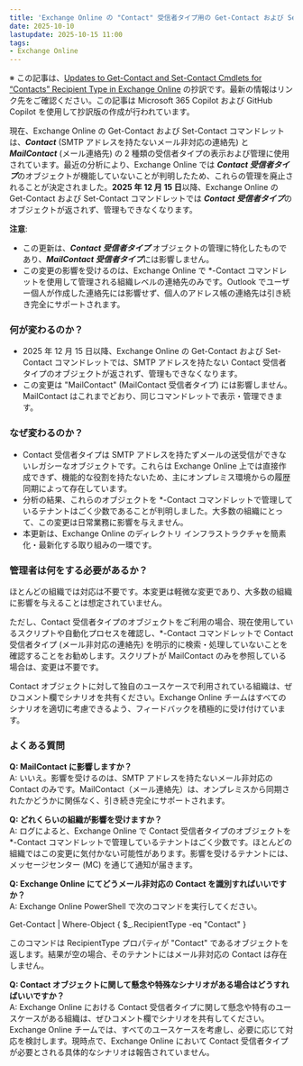 ```yaml
---
title: 'Exchange Online の "Contact" 受信者タイプ用の Get-Contact および Set-Contact コマンドレットの更新情報'
date: 2025-10-10
lastupdate: 2025-10-15 11:00
tags: 
- Exchange Online
---
```

※ この記事は、[Updates to Get-Contact and Set-Contact Cmdlets for “Contacts” Recipient Type in Exchange Online](https://techcommunity.microsoft.com/blog/exchange/updates-to-get-contact-and-set-contact-cmdlets-for-%E2%80%9Ccontacts%E2%80%9D-recipient-type-in-/4459678) の抄訳です。最新の情報はリンク先をご確認ください。この記事は Microsoft 365 Copilot および GitHub Copilot を使用して抄訳版の作成が行われています。

現在、Exchange Online の Get-Contact および Set-Contact コマンドレットは、***Contact*** (SMTP アドレスを持たないメール非対応の連絡先) と ***MailContact*** (メール連絡先) の 2 種類の受信者タイプの表示および管理に使用されています。最近の分析により、Exchange Online では ***Contact 受信者タイプ***のオブジェクトが機能していないことが判明したため、これらの管理を廃止されることが決定されました。**2025 年 12 月 15 日**以降、Exchange Online の Get-Contact および Set-Contact コマンドレットでは ***Contact 受信者タイプ***のオブジェクトが返されず、管理もできなくなります。

**注意**:

- この更新は、***Contact 受信者タイプ*** オブジェクトの管理に特化したものであり、***MailContact 受信者タイプ***には影響しません。
- この変更の影響を受けるのは、Exchange Online で \*-Contact コマンドレットを使用して管理される組織レベルの連絡先のみです。Outlook でユーザー個人が作成した連絡先には影響せず、個人のアドレス帳の連絡先は引き続き完全にサポートされます。

### 何が変わるのか？

- 2025 年 12 月 15 日以降、Exchange Online の Get-Contact および Set-Contact コマンドレットでは、SMTP アドレスを持たない Contact 受信者タイプのオブジェクトが返されず、管理もできなくなります。
- この変更は "MailContact" (MailContact 受信者タイプ) には影響しません。MailContact はこれまでどおり、同じコマンドレットで表示・管理できます。

### なぜ変わるのか？

- Contact 受信者タイプは SMTP アドレスを持たずメールの送受信ができないレガシーなオブジェクトです。これらは Exchange Online 上では直接作成できず、機能的な役割を持たないため、主にオンプレミス環境からの履歴同期によって存在しています。  
- 分析の結果、これらのオブジェクトを \*-Contact コマンドレットで管理しているテナントはごく少数であることが判明しました。大多数の組織にとって、この変更は日常業務に影響を与えません。    
- 本更新は、Exchange Online のディレクトリ インフラストラクチャを簡素化・最新化する取り組みの一環です。

### 管理者は何をする必要があるか？

ほとんどの組織では対応は不要です。本変更は軽微な変更であり、大多数の組織に影響を与えることは想定されていません。

ただし、Contact 受信者タイプのオブジェクトをご利用の場合、現在使用しているスクリプトや自動化プロセスを確認し、\*-Contact コマンドレットで Contact 受信者タイプ (メール非対応の連絡先) を明示的に検索・処理していないことを確認することをお勧めします。スクリプトが MailContact のみを参照している場合は、変更は不要です。

Contact オブジェクトに対して独自のユースケースで利用されている組織は、ぜひコメント欄でシナリオを共有ください。Exchange Online チームはすべてのシナリオを適切に考慮できるよう、フィードバックを積極的に受け付けています。

### よくある質問

**Q: MailContact に影響しますか？**  
A: いいえ。影響を受けるのは、SMTP アドレスを持たないメール非対応の Contact のみです。MailContact（メール連絡先）は、オンプレミスから同期されたかどうかに関係なく、引き続き完全にサポートされます。

**Q: どれくらいの組織が影響を受けますか？**  
A: ログによると、Exchange Online で Contact 受信者タイプのオブジェクトを \*-Contact コマンドレットで管理しているテナントはごく少数です。ほとんどの組織ではこの変更に気付かない可能性があります。影響を受けるテナントには、メッセージセンター (MC) を通じて通知が届きます。

**Q: Exchange Online にてどうメール非対応の Contact を識別すればいいですか？**  
A: Exchange Online PowerShell で次のコマンドを実行してください。 

Get-Contact | Where-Object { $_.RecipientType -eq "Contact" }  

このコマンドは RecipientType プロパティが "Contact" であるオブジェクトを返します。結果が空の場合、そのテナントにはメール非対応の Contact は存在しません。

**Q: Contact オブジェクトに関して懸念や特殊なシナリオがある場合はどうすればいいですか？**  
A: Exchange Online における Contact 受信者タイプに関して懸念や特有のユースケースがある組織は、ぜひコメント欄でシナリオを共有してください。Exchange Online チームでは、すべてのユースケースを考慮し、必要に応じて対応を検討します。現時点で、Exchange Online において Contact 受信者タイプが必要とされる具体的なシナリオは報告されていません。


